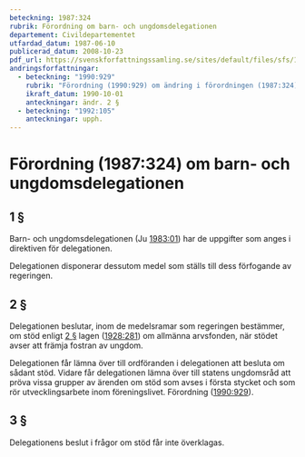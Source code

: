 ```yaml
---
beteckning: 1987:324
rubrik: Förordning om barn- och ungdomsdelegationen
departement: Civildepartementet
utfardad_datum: 1987-06-10
publicerad_datum: 2008-10-23
pdf_url: https://svenskforfattningssamling.se/sites/default/files/sfs/1987-06/SFS1987-324.pdf
andringsforfattningar:
  - beteckning: "1990:929"
    rubrik: "Förordning (1990:929) om ändring i förordningen (1987:324) om barn- och ungdomsdelegationen"
    ikraft_datum: 1990-10-01
    anteckningar: ändr. 2 §
  - beteckning: "1992:105"
    anteckningar: upph.
---
```


# Förordning (1987:324) om barn- och ungdomsdelegationen

## 1 §

Barn- och ungdomsdelegationen (Ju [1983:01](https://selex.se/eli/sfs/1983/01)) har de uppgifter som anges i direktiven för delegationen.

Delegationen disponerar dessutom medel som ställs till dess förfogande av regeringen.

## 2 §

Delegationen beslutar, inom de medelsramar som regeringen bestämmer, om stöd enligt [2 §](#2) lagen ([1928:281](https://selex.se/eli/sfs/1928/281)) om allmänna arvsfonden, när stödet avser att främja fostran av ungdom.

Delegationen får lämna över till ordföranden i delegationen att besluta om sådant stöd. Vidare får delegationen lämna över till statens ungdomsråd att pröva vissa grupper av ärenden om stöd som avses i första stycket och som rör utvecklingsarbete inom föreningslivet. Förordning ([1990:929](https://selex.se/eli/sfs/1990/929)).

## 3 §

Delegationens beslut i frågor om stöd får inte överklagas.
